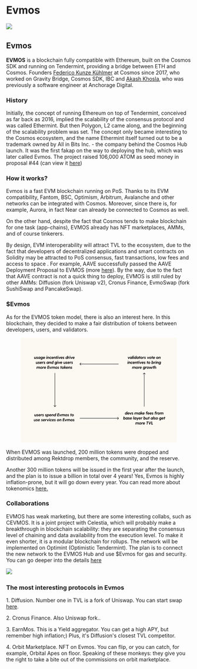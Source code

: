 # Evmos

![](https://img2.teletype.in/files/55/4e/554e0df8-b881-4f50-a83e-38089f318d3c.png)

## Evmos <a href="#7brk" id="7brk"></a>

**EVMOS** is a blockchain fully compatible with Ethereum, built on the Cosmos SDK and running on Tendermint, providing a bridge between ETH and Cosmos. Founders [Federico Kunze Kühlmer](https://twitter.com/fekunze) at Cosmos since 2017, who worked on Gravity Bridge, Cosmos SDK, IBC and [Akash Khosla,](https://twitter.com/@akash\_khosla) who was previously a software engineer at Anchorage Digital.

### **History**

Initially, the concept of running Ethereum on top of Tendermint, conceived as far back as 2016, implied the scalability of the consensus protocol and was called Ethermint. But then Polygon, L2 came along, and the beginning of the scalability problem was set. The concept only became interesting to the Cosmos ecosystem, and the name Ethermint itself turned out to be a trademark owned by All in Bits Inc. - the company behind the Cosmos Hub launch. It was the first fakap on the way to deploying the hub, which was later called Evmos. The project raised 106,000 ATOM as seed money in proposal #44 (can view it [here](https://wallet.keplr.app/#/cosmoshub/governance?detailId=44))

### **How it works?**

Evmos is a fast EVM blockchain running on PoS. Thanks to its EVM compatibility, Fantom, BSC, Optimism, Arbitrum, Avalanche and other networks can be integrated with Cosmos. Moreover, since there is, for example, Aurora, in fact Near can already be connected to Cosmos as well.

On the other hand, despite the fact that Cosmos tends to make blockchain for one task (app-chains), EVMOS already has NFT marketplaces, AMMs, and of course tinkerers.

By design, EVM interoperability will attract TVL to the ecosystem, due to the fact that developers of decentralized applications and smart contracts on Solidity may be attracted to PoS consensus, fast transactions, low fees and access to space . For example, AAVE successfully passed the AAVE Deployment Proposal to EVMOS (more [here](https://snapshot.org/#/aave.eth/proposal/0xb9f2a37fbc61a6fc02276a86d14c69ff234287426bd6726980834487d1c37c95)). By the way, due to the fact that AAVE contract is not a quick thing to deploy, EVMOS is still ruled by other AMMs: Diffusion (fork Uniswap v2), Cronus Finance, EvmoSwap (fork SushiSwap and PancakeSwap).

### **$Evmos**

As for the EVMOS token model, there is also an interest here. In this blockchain, they decided to make a fair distribution of tokens between developers, users, and validators.

<figure><img src="../.gitbook/assets/image (68).png" alt=""><figcaption></figcaption></figure>

When EVMOS was launched, 200 million tokens were dropped and distributed among Rektdrop members, the community, and the reserve.

Another 300 million tokens will be issued in the first year after the launch, and the plan is to issue a billion in total over 4 years! Yes, Evmos is highly inflation-prone, but it will go down every year. You can read more about tokenomics [here.](https://medium.com/evmos/the-evmos-token-model-edc07014978b)

### **Collaborations**

EVMOS has weak marketing, but there are some interesting collabs, such as CEVMOS. It is a joint project with Celestia, which will probably make a breakthrough in blockchain scalability: they are separating the consensus level of chaining and data availability from the execution level. To make it even shorter, it is a modular blockchain for rollups. The network will be implemented on Optimint (Optimistic Tendermint). The plan is to connect the new network to the EVMOS Hub and use $Evmos for gas and security. You can go deeper into the details [here](https://forum.celestia.org/t/an-open-modular-stack-for-evm-based-applications-using-celestia-evmos-and-cosmos/89)

![](https://telegra.ph/file/07d0b763c3ce78a86d36f.png)

### The most interesting protocols in Evmos

1\. Diffusion. Number one in TVL is a fork of Uniswap. You can start swap [here](https://app.diffusion.fi/#/swap).

2\. Cronus Finance. Also Uniswap fork..

3\. EarnMos. This is a Yield aggregator. You can get a high APY, but remember high inflation;) Plus, it's Diffusion's closest TVL competitor.

4\. Orbit Marketplace. NFT on Evmos. You can flip, or you can catch, for example, Orbital Apes on floor. Speaking of these monkeys: they give you the right to take a bite out of the commissions on orbit marketplace.
